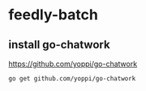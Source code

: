 # feedly-batch

## install go-chatwork
https://github.com/yoppi/go-chatwork

```
go get github.com/yoppi/go-chatwork
```
